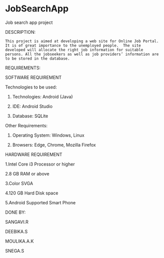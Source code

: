 # JobSearchApp
Job search app project

DESCRIPTION:
    
    This project is aimed at developing a web site for Online Job Portal. It is of great importance to the unemployed people.  The site developed will allocate the right job information for suitable persons. All the jobseekers as well as job providers’ information are to be stored in the database.

REQUIREMENTS:

SOFTWARE REQUIREMENT

Technologies to be used:

1. Technologies: Android (Java)

2. IDE: Android Studio

3. Database: SQLite
        
Other Requirements:

1. Operating System: Windows, Linux

2. Browsers: Edge, Chrome, Mozilla Firefox
        
HARDWARE REQUIREMENT

1.Intel Core i3 Processor or higher

2.8 GB RAM or above

3.Color SVGA 

4.120 GB Hard Disk space

5.Android Supported Smart Phone
         
 DONE BY: 
 
 SANGAVI.R
 
 DEEBIKA.S
 
 MOULIKA.A.K
 
 SNEGA.S
